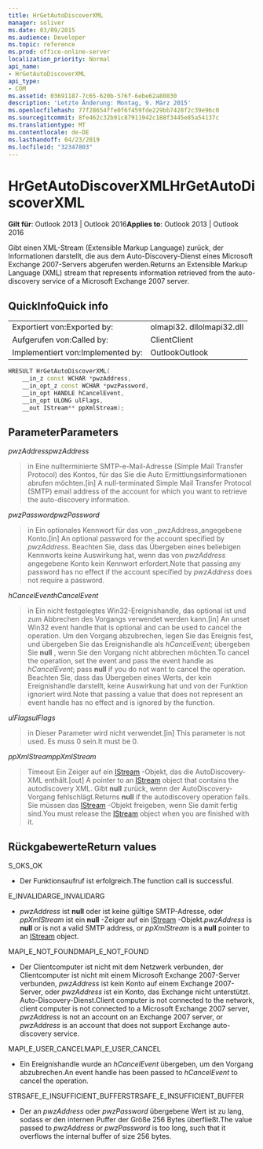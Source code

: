 ```yaml
---
title: HrGetAutoDiscoverXML
manager: soliver
ms.date: 03/09/2015
ms.audience: Developer
ms.topic: reference
ms.prod: office-online-server
localization_priority: Normal
api_name:
- HrGetAutoDiscoverXML
api_type:
- COM
ms.assetid: 03691187-7c65-620b-576f-6ebe62a80830
description: 'Letzte Änderung: Montag, 9. März 2015'
ms.openlocfilehash: 77f28654ffe0f6f459fde229bb7428f2c39e96c0
ms.sourcegitcommit: 8fe462c32b91c87911942c188f3445e85a54137c
ms.translationtype: MT
ms.contentlocale: de-DE
ms.lasthandoff: 04/23/2019
ms.locfileid: "32347803"
---
```

# <a name="hrgetautodiscoverxml"></a><span data-ttu-id="34594-103">HrGetAutoDiscoverXML</span><span class="sxs-lookup"><span data-stu-id="34594-103">HrGetAutoDiscoverXML</span></span>

  
  
<span data-ttu-id="34594-104">**Gilt für**: Outlook 2013 | Outlook 2016</span><span class="sxs-lookup"><span data-stu-id="34594-104">**Applies to**: Outlook 2013 | Outlook 2016</span></span> 
  
<span data-ttu-id="34594-105">Gibt einen XML-Stream (Extensible Markup Language) zurück, der Informationen darstellt, die aus dem Auto-Discovery-Dienst eines Microsoft Exchange 2007-Servers abgerufen werden.</span><span class="sxs-lookup"><span data-stu-id="34594-105">Returns an Extensible Markup Language (XML) stream that represents information retrieved from the auto-discovery service of a Microsoft Exchange 2007 server.</span></span>
  
## <a name="quick-info"></a><span data-ttu-id="34594-106">QuickInfo</span><span class="sxs-lookup"><span data-stu-id="34594-106">Quick info</span></span>

|||
|:-----|:-----|
|<span data-ttu-id="34594-107">Exportiert von:</span><span class="sxs-lookup"><span data-stu-id="34594-107">Exported by:</span></span>  <br/> |<span data-ttu-id="34594-108">olmapi32. dll</span><span class="sxs-lookup"><span data-stu-id="34594-108">olmapi32.dll</span></span>  <br/> |
|<span data-ttu-id="34594-109">Aufgerufen von:</span><span class="sxs-lookup"><span data-stu-id="34594-109">Called by:</span></span>  <br/> |<span data-ttu-id="34594-110">Client</span><span class="sxs-lookup"><span data-stu-id="34594-110">Client</span></span>  <br/> |
|<span data-ttu-id="34594-111">Implementiert von:</span><span class="sxs-lookup"><span data-stu-id="34594-111">Implemented by:</span></span>  <br/> |<span data-ttu-id="34594-112">Outlook</span><span class="sxs-lookup"><span data-stu-id="34594-112">Outlook</span></span>  <br/> |
   
```cpp
HRESULT HrGetAutoDiscoverXML( 
    __in_z const WCHAR *pwzAddress, 
    __in_opt_z const WCHAR *pwzPassword, 
    __in_opt HANDLE hCancelEvent, 
    __in_opt ULONG ulFlags, 
    __out IStream** ppXmlStream); 

```

## <a name="parameters"></a><span data-ttu-id="34594-113">Parameter</span><span class="sxs-lookup"><span data-stu-id="34594-113">Parameters</span></span>

 <span data-ttu-id="34594-114">_pwzAddress_</span><span class="sxs-lookup"><span data-stu-id="34594-114">_pwzAddress_</span></span>
  
> <span data-ttu-id="34594-115">in Eine nullterminierte SMTP-e-Mail-Adresse (Simple Mail Transfer Protocol) des Kontos, für das Sie die Auto Ermittlungsinformationen abrufen möchten.</span><span class="sxs-lookup"><span data-stu-id="34594-115">[in] A null-terminated Simple Mail Transfer Protocol (SMTP) email address of the account for which you want to retrieve the auto-discovery information.</span></span>
    
 <span data-ttu-id="34594-116">_pwzPassword_</span><span class="sxs-lookup"><span data-stu-id="34594-116">_pwzPassword_</span></span>
  
> <span data-ttu-id="34594-117">in Ein optionales Kennwort für das von _pwzAddress_angegebene Konto.</span><span class="sxs-lookup"><span data-stu-id="34594-117">[in] An optional password for the account specified by  _pwzAddress_.</span></span> <span data-ttu-id="34594-118">Beachten Sie, dass das Übergeben eines beliebigen Kennworts keine Auswirkung hat, wenn das von _pwzAddress_ angegebene Konto kein Kennwort erfordert.</span><span class="sxs-lookup"><span data-stu-id="34594-118">Note that passing any password has no effect if the account specified by  _pwzAddress_ does not require a password.</span></span> 
    
 <span data-ttu-id="34594-119">_hCancelEvent_</span><span class="sxs-lookup"><span data-stu-id="34594-119">_hCancelEvent_</span></span>
  
> <span data-ttu-id="34594-120">in Ein nicht festgelegtes Win32-Ereignishandle, das optional ist und zum Abbrechen des Vorgangs verwendet werden kann.</span><span class="sxs-lookup"><span data-stu-id="34594-120">[in] An unset Win32 event handle that is optional and can be used to cancel the operation.</span></span> <span data-ttu-id="34594-121">Um den Vorgang abzubrechen, legen Sie das Ereignis fest, und übergeben Sie das Ereignishandle als _hCancelEvent_; übergeben Sie **null** , wenn Sie den Vorgang nicht abbrechen möchten.</span><span class="sxs-lookup"><span data-stu-id="34594-121">To cancel the operation, set the event and pass the event handle as  _hCancelEvent_; pass **null** if you do not want to cancel the operation.</span></span> <span data-ttu-id="34594-122">Beachten Sie, dass das Übergeben eines Werts, der kein Ereignishandle darstellt, keine Auswirkung hat und von der Funktion ignoriert wird.</span><span class="sxs-lookup"><span data-stu-id="34594-122">Note that passing a value that does not represent an event handle has no effect and is ignored by the function.</span></span> 
    
 <span data-ttu-id="34594-123">_ulFlags_</span><span class="sxs-lookup"><span data-stu-id="34594-123">_ulFlags_</span></span>
  
> <span data-ttu-id="34594-124">in Dieser Parameter wird nicht verwendet.</span><span class="sxs-lookup"><span data-stu-id="34594-124">[in] This parameter is not used.</span></span> <span data-ttu-id="34594-125">Es muss 0 sein.</span><span class="sxs-lookup"><span data-stu-id="34594-125">It must be 0.</span></span>
    
 <span data-ttu-id="34594-126">_ppXmlStream_</span><span class="sxs-lookup"><span data-stu-id="34594-126">_ppXmlStream_</span></span>
  
> <span data-ttu-id="34594-127">Timeout Ein Zeiger auf ein [IStream](https://msdn.microsoft.com/library/aa380034%28VS.85%29.aspx) -Objekt, das die AutoDiscovery-XML enthält.</span><span class="sxs-lookup"><span data-stu-id="34594-127">[out] A pointer to an [IStream](https://msdn.microsoft.com/library/aa380034%28VS.85%29.aspx) object that contains the autodiscovery XML.</span></span> <span data-ttu-id="34594-128">Gibt **null** zurück, wenn der AutoDiscovery-Vorgang fehlschlägt.</span><span class="sxs-lookup"><span data-stu-id="34594-128">Returns **null** if the autodiscovery operation fails.</span></span> <span data-ttu-id="34594-129">Sie müssen das [IStream](https://msdn.microsoft.com/library/aa380034%28VS.85%29.aspx) -Objekt freigeben, wenn Sie damit fertig sind.</span><span class="sxs-lookup"><span data-stu-id="34594-129">You must release the [IStream](https://msdn.microsoft.com/library/aa380034%28VS.85%29.aspx) object when you are finished with it.</span></span> 
    
## <a name="return-values"></a><span data-ttu-id="34594-130">Rückgabewerte</span><span class="sxs-lookup"><span data-stu-id="34594-130">Return values</span></span>

<span data-ttu-id="34594-131">S_OK</span><span class="sxs-lookup"><span data-stu-id="34594-131">S_OK</span></span> 
  
- <span data-ttu-id="34594-132">Der Funktionsaufruf ist erfolgreich.</span><span class="sxs-lookup"><span data-stu-id="34594-132">The function call is successful.</span></span>
    
<span data-ttu-id="34594-133">E_INVALIDARG</span><span class="sxs-lookup"><span data-stu-id="34594-133">E_INVALIDARG</span></span> 
  
-  <span data-ttu-id="34594-134">_pwzAddress_ ist **null** oder ist keine gültige SMTP-Adresse, oder _ppXmlStream_ ist ein **null** -Zeiger auf ein [IStream](https://msdn.microsoft.com/library/aa380034%28VS.85%29.aspx) -Objekt.</span><span class="sxs-lookup"><span data-stu-id="34594-134">_pwzAddress_ is **null** or is not a valid SMTP address, or  _ppXmlStream_ is a **null** pointer to an [IStream](https://msdn.microsoft.com/library/aa380034%28VS.85%29.aspx) object.</span></span> 
    
<span data-ttu-id="34594-135">MAPI_E_NOT_FOUND</span><span class="sxs-lookup"><span data-stu-id="34594-135">MAPI_E_NOT_FOUND</span></span> 
  
- <span data-ttu-id="34594-136">Der Clientcomputer ist nicht mit dem Netzwerk verbunden, der Clientcomputer ist nicht mit einem Microsoft Exchange 2007-Server verbunden, _pwzAddress_ ist kein Konto auf einem Exchange 2007-Server, oder _pwzAddress_ ist ein Konto, das Exchange nicht unterstützt. Auto-Discovery-Dienst.</span><span class="sxs-lookup"><span data-stu-id="34594-136">Client computer is not connected to the network, client computer is not connected to a Microsoft Exchange 2007 server,  _pwzAddress_ is not an account on an Exchange 2007 server, or  _pwzAddress_ is an account that does not support Exchange auto-discovery service.</span></span> 
    
<span data-ttu-id="34594-137">MAPI_E_USER_CANCEL</span><span class="sxs-lookup"><span data-stu-id="34594-137">MAPI_E_USER_CANCEL</span></span> 
  
- <span data-ttu-id="34594-138">Ein Ereignishandle wurde an _hCancelEvent_ übergeben, um den Vorgang abzubrechen.</span><span class="sxs-lookup"><span data-stu-id="34594-138">An event handle has been passed to  _hCancelEvent_ to cancel the operation.</span></span> 
    
<span data-ttu-id="34594-139">STRSAFE_E_INSUFFICIENT_BUFFER</span><span class="sxs-lookup"><span data-stu-id="34594-139">STRSAFE_E_INSUFFICIENT_BUFFER</span></span>
  
- <span data-ttu-id="34594-140">Der an _pwzAddress_ oder _pwzPassword_ übergebene Wert ist zu lang, sodass er den internen Puffer der Größe 256 Bytes überfließt.</span><span class="sxs-lookup"><span data-stu-id="34594-140">The value passed to  _pwzAddress_ or  _pwzPassword_ is too long, such that it overflows the internal buffer of size 256 bytes.</span></span> 
    

